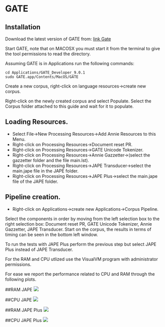 # GATE

## Installation
 
Download the latest version of GATE from: [link Gate](https://gate.ac.uk/download/)

Start GATE, note that on MACOSX you must start it from the terminal to give the tool permissions to read the directory.

Assuming GATE is in Applications run the following commands:

```
cd Applications/GATE_Developer_9.0.1
sudo GATE.app/Contents/MacOS/GATE
```

Create a new corpus, right-click on language resources->create new corpus.

Right-click on the newly created corpus and select Populate.
Select the Corpus folder attached to this guide and wait for it to populate.

## Loading Resources.
* Select File->New Processing Resources->Add Annie Resources to this Menu.
* Right-click on Processing Resources->Document reset PR.
* Right-click on Processing Resources->GATE Unicode Tokenizer.
* Right-click on Processing Resources->Annie Gazzetter->(select the gazzetter folder and the file main.lst).
* Right-click on Processing Resources->JAPE Transducer->select the main.jape file in the JAPE folder.
* Right-click on Processing Resources->JAPE Plus->select the main.jape file of the JAPE folder.

## Pipeline creation.
* Right-click on Applications->create new Applications->Corpus Pipeline.

Select the components in order by moving from the left selection box to the right selection box: Document reset PR, GATE Unicode Tokenizer, Annie Gazzetter, JAPE Transducer. Start on the corpus, the results in terms of timing can be seen in the bottom left window.

To run the tests with JAPE Plus perform the previous step but select JAPE Plus instead of JAPE Transducer.

For the RAM and CPU utlized use the VisualVM program with administrator permissions.

For ease we report the performance related to CPU and RAM through the following plots.

##RAM JAPE
![](https://github.com/Scafooo/EMNLP2022/blob/main/GATE/RAM.png)

##CPU JAPE
![](https://github.com/Scafooo/EMNLP2022/blob/main/GATE/CPU.png)

##RAM JAPE Plus
![](https://github.com/Scafooo/EMNLP2022/blob/main/GATE/Ram_Plus.png)

##CPU JAPE Plus
![](https://github.com/Scafooo/EMNLP2022/blob/main/GATE/CPU_Plus.png)
